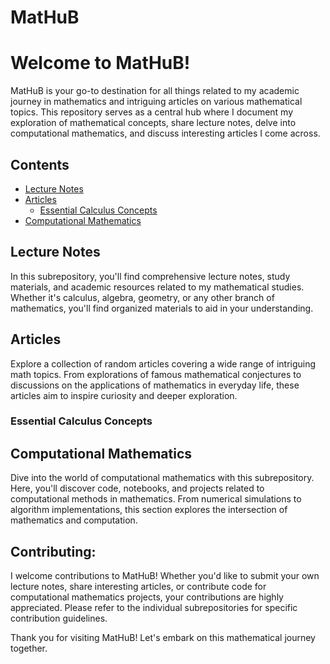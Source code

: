 # MatHuB

# Welcome to MatHuB!

MatHuB is your go-to destination for all things related to my academic journey in mathematics and intriguing articles on various mathematical topics. 
This repository serves as a central hub where I document my exploration of mathematical concepts, share lecture notes, delve into computational mathematics, and discuss interesting articles I come across.


## Contents 
- [Lecture Notes](#lecture-notes)
- [Articles](#articles)
  - [Essential Calculus Concepts](#essential-calculus-concepts)
- [Computational Mathematics](#computational-mathematics)


## Lecture Notes
In this subrepository, you'll find comprehensive lecture notes, study materials, and academic resources related to my mathematical studies. 
Whether it's calculus, algebra, geometry, or any other branch of mathematics, you'll find organized materials to aid in your understanding.


## Articles
Explore a collection of random articles covering a wide range of intriguing math topics. 
From explorations of famous mathematical conjectures to discussions on the applications of mathematics in everyday life, these articles aim to inspire curiosity and deeper exploration.

### Essential Calculus Concepts


## Computational Mathematics
Dive into the world of computational mathematics with this subrepository. 
Here, you'll discover code, notebooks, and projects related to computational methods in mathematics. 
From numerical simulations to algorithm implementations, this section explores the intersection of mathematics and computation.








## Contributing:
I welcome contributions to MatHuB! Whether you'd like to submit your own lecture notes, share interesting articles, or contribute code for computational mathematics projects, your contributions are highly appreciated. 
Please refer to the individual subrepositories for specific contribution guidelines.

Thank you for visiting MatHuB! Let's embark on this mathematical journey together.
